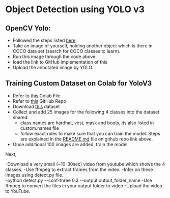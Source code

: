 # Object Detection using YOLO v3

## OpenCV Yolo:  
- Followed the steps listed [here](https://pysource.com/2019/06/27/yolo-object-detection-using-opencv-with-python/)
- Take an image of yourself, holding another object which is there in COCO data set (search for COCO classes to learn). 
- Run this image through the code above
- load the link to GitHub implementation of this
- Upload the annotated image by YOLO. 



## Training Custom Dataset on Colab for YoloV3
- Refer to [this](https://colab.research.google.com/drive/1LbKkQf4hbIuiUHunLlvY-cc0d_sNcAgS) Colab File
- Refer to [this](https://github.com/theschoolofai/YoloV3) GitHub Repo
- Download [this](https://drive.google.com/file/d/1sVSAJgmOhZk6UG7EzmlRjXfkzPxmpmLy/view) dataset
- Collect and add 25 images for the following 4 classes into the dataset shared:
  - class names are hardhat, vest, mask and boots, its also listed in custom.names file 
  - follow exact rules to make sure that you can train the model. Steps are explained in the [README.md](https://github.com/theschoolofai/YoloV3/blob/master/README.md) file on github repo link above.
- Once additional 100 images are added, train the model

Next,

-Download a very small (~10-30sec) video from youtube which shows the 4 classes. 
-Use ffmpeg to extract frames from the video. 
-Infer on these images using detect.py file.  
-python detect.py --conf-three 0.3 --output output_folder_name
-Use  ffmpeg  to convert the files in your output folder to video
-Upload the video to YouTube. 



 
